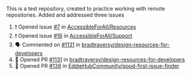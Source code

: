 This is a test repository, created to practice working with remote repositories.
Added and addressed three issues
<!--START_SECTION:activity-->
1. ❗️ Opened issue [#7](https://github.com/AccessibleForAll/Resources/issues/7) in [AccessibleForAll/Resources](https://github.com/AccessibleForAll/Resources)
2. ❗️ Opened issue [#16](https://github.com/AccessibleForAll/Support/issues/16) in [AccessibleForAll/Support](https://github.com/AccessibleForAll/Support)
3. 🗣 Commented on [#1131](https://github.com/bradtraversy/design-resources-for-developers/issues/1131) in [bradtraversy/design-resources-for-developers](https://github.com/bradtraversy/design-resources-for-developers)
4. 💪 Opened PR [#1131](https://github.com/bradtraversy/design-resources-for-developers/pull/1131) in [bradtraversy/design-resources-for-developers](https://github.com/bradtraversy/design-resources-for-developers)
5. 💪 Opened PR [#138](https://github.com/EddieHubCommunity/good-first-issue-finder/pull/138) in [EddieHubCommunity/good-first-issue-finder](https://github.com/EddieHubCommunity/good-first-issue-finder)
<!--END_SECTION:activity-->
